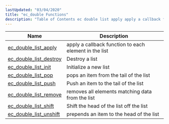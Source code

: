 ```yaml
---
lastUpdated: "03/04/2020"
title: "ec_double Functions"
description: "Table of Contents ec double list apply apply a callback function to each element in the list ec double list destroy Destroy a list ec double list init Initialize a new list ec double list pop pops an item from the tail of the list ec double list push Push..."
---
```



| Name                                                                                                        | Description                                           |
|-------------------------------------------------------------------------------------------------------------|-------------------------------------------------------|
| [ec_double_list_apply](/momentum/3/3-api/apis-ec-double-list-apply)     | apply a callback function to each element in the list |
| [ec_double_list_destroy](/momentum/3/3-api/apis-ec-double-list-destroy) | Destroy a list                                        |
| [ec_double_list_init](/momentum/3/3-api/apis-ec-double-list-init)       | Initialize a new list                                 |
| [ec_double_list_pop](/momentum/3/3-api/apis-ec-double-list-pop)         | pops an item from the tail of the list                |
| [ec_double_list_push](/momentum/3/3-api/apis-ec-double-list-push)       | Push an item to the tail of the list                  |
| [ec_double_list_remove](/momentum/3/3-api/apis-ec-double-list-remove)   | removes all elements matching data from the list      |
| [ec_double_list_shift](/momentum/3/3-api/apis-ec-double-list-shift)     | Shift the head of the list off the list               |
| [ec_double_list_unshift](/momentum/3/3-api/apis-ec-double-list-unshift) | prepends an item to the head of the list              |
